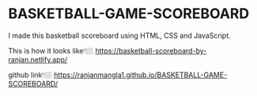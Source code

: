 # BASKETBALL-GAME-SCOREBOARD
I made this basketball scoreboard using HTML, CSS and JavaScript.

This is how it looks like👇🏼
https://basketball-scoreboard-by-ranjan.netlify.app/

github link👇🏼
https://ranjanmangla1.github.io/BASKETBALL-GAME-SCOREBOARD/
